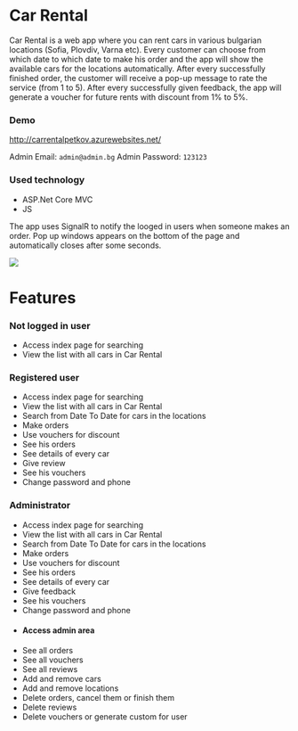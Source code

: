 # Car Rental
Car Rental is a web app where you can rent cars in various bulgarian locations (Sofia, Plovdiv, Varna etc). Every customer can choose from which date to which date to make his order and the app will show the available cars for the locations automatically.
After every successfully finished order, the customer will receive a pop-up message to rate the service (from 1 to 5). After every successfully given feedback, the app will generate a voucher for future rents with discount from 1% to 5%.

### Demo
http://carrentalpetkov.azurewebsites.net/

Admin Email: `admin@admin.bg`
Admin Password: `123123`

### Used technology
- ASP.Net Core MVC
- JS

The app uses SignalR to notify the looged in users when someone makes an order. Pop up windows appears on the bottom of the page and automatically closes after some seconds.

![](https://i.imgur.com/y5mriEx.png)

# Features

### Not logged in user
- Access index page for searching
- View the list with all cars in Car Rental

### Registered user
- Access index page for searching
- View the list with all cars in Car Rental
- Search from Date To Date for cars in the locations
- Make orders
- Use vouchers for discount
- See his orders
- See details of every car
- Give review
- See his vouchers
- Change password and phone

### Administrator
- Access index page for searching
- View the list with all cars in Car Rental
- Search from Date To Date for cars in the locations
- Make orders
- Use vouchers for discount
- See his orders
- See details of every car
- Give feedback
- See his vouchers
- Change password and phone
- #### Access admin area
- See all orders
- See all vouchers
- See all reviews
- Add and remove cars
- Add and remove locations
- Delete orders, cancel them or finish them
- Delete reviews
- Delete vouchers or generate custom for user
